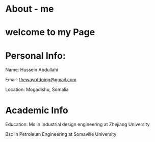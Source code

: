 # About - me
# welcome to my Page

# Personal Info:
 Name: Hussein Abdullahi 
   
 Email: thewayofdoing@gmail.com
   
 Location: Mogadishu, Somalia

# Academic Info 
Education: 
   Ms in Industrial design engineering at Zhejiang University
   
   Bsc in Petroleum Engineering at Somaville University

